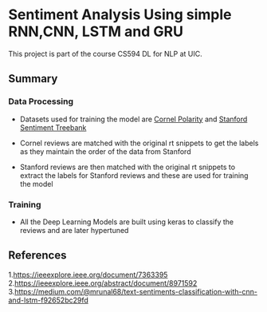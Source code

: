 # Sentiment Analysis Using simple RNN,CNN, LSTM and GRU

This project is part of the course CS594 DL for NLP at UIC.

## Summary

### Data Processing

* Datasets used for training the model are [Cornel Polarity](http://www.cs.cornell.edu/people/pabo/movie-review-data/) and [Stanford Sentiment Treebank](https://nlp.stanford.edu/sentiment/)

* Cornel reviews are matched with the original rt snippets to get the labels as they maintain the order of the data from Stanford

* Stanford reviews are then matched with the original rt snippets to extract the labels for Stanford reviews and these are used for training the model

### Training

* All the Deep Learning Models are built using keras to classify the reviews and are later hypertuned


## References

1.https://ieeexplore.ieee.org/document/7363395
<br>
2.https://ieeexplore.ieee.org/abstract/document/8971592
<br>
3.https://medium.com/@mrunal68/text-sentiments-classification-with-cnn-and-lstm-f92652bc29fd

